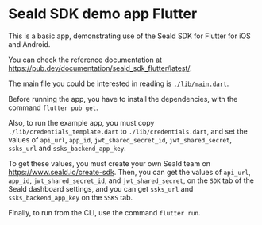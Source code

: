 # Seald SDK demo app Flutter

This is a basic app, demonstrating use of the Seald SDK for Flutter for iOS and Android.

You can check the reference documentation at <https://pub.dev/documentation/seald_sdk_flutter/latest/>.

The main file you could be interested in reading is [`./lib/main.dart`](./lib/main.dart).

Before running the app, you have to install the dependencies, with the command `flutter pub get`.

Also, to run the example app, you must copy `./lib/credentials_template.dart` to `./lib/credentials.dart`, and set
the values of `api_url`, `app_id`, `jwt_shared_secret_id`, `jwt_shared_secret`, `ssks_url` and `ssks_backend_app_key`.

To get these values, you must create your own Seald team on <https://www.seald.io/create-sdk>. Then, you can get the
values of `api_url`, `app_id`, `jwt_shared_secret_id`, and `jwt_shared_secret`, on the `SDK` tab of the Seald dashboard
settings, and you can get `ssks_url` and `ssks_backend_app_key` on the `SSKS` tab.

Finally, to run from the CLI, use the command `flutter run`.
